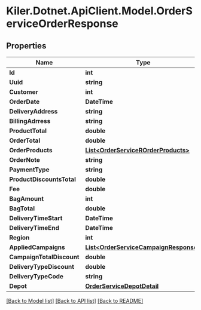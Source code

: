# Kiler.Dotnet.ApiClient.Model.OrderServiceOrderResponse

## Properties

Name | Type | Description | Notes
------------ | ------------- | ------------- | -------------
**Id** | **int** |  | [optional] 
**Uuid** | **string** |  | [optional] 
**Customer** | **int** |  | [optional] 
**OrderDate** | **DateTime** |  | [optional] 
**DeliveryAddress** | **string** |  | [optional] 
**BillingAdrress** | **string** |  | [optional] 
**ProductTotal** | **double** |  | [optional] 
**OrderTotal** | **double** |  | [optional] 
**OrderProducts** | [**List&lt;OrderServiceROrderProducts&gt;**](OrderServiceROrderProducts.md) |  | [optional] 
**OrderNote** | **string** |  | [optional] 
**PaymentType** | **string** |  | [optional] 
**ProductDiscountsTotal** | **double** |  | [optional] 
**Fee** | **double** |  | [optional] 
**BagAmount** | **int** |  | [optional] 
**BagTotal** | **double** |  | [optional] 
**DeliveryTimeStart** | **DateTime** |  | [optional] 
**DeliveryTimeEnd** | **DateTime** |  | [optional] 
**Region** | **int** |  | [optional] 
**AppliedCampaigns** | [**List&lt;OrderServiceCampaignResponse&gt;**](OrderServiceCampaignResponse.md) |  | [optional] 
**CampaignTotalDiscount** | **double** |  | [optional] 
**DeliveryTypeDiscount** | **double** |  | [optional] 
**DeliveryTypeCode** | **string** |  | [optional] 
**Depot** | [**OrderServiceDepotDetail**](OrderServiceDepotDetail.md) |  | [optional] 

[[Back to Model list]](../README.md#documentation-for-models) [[Back to API list]](../README.md#documentation-for-api-endpoints) [[Back to README]](../README.md)

